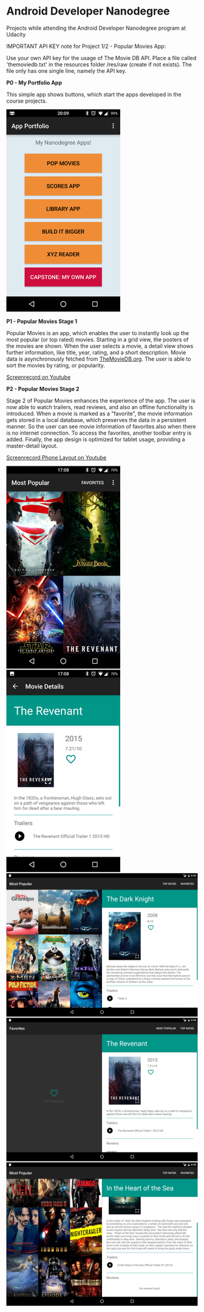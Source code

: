 # Android Developer Nanodegree

Projects while attending the Android Developer Nanodegree program at Udacity

IMPORTANT API KEY note for Project 1/2 - Popular Movies App:

Use your own API key for the usage of The Movie DB API. Place a file called 'themoviedb.txt' in the
resources folder /res/raw (create if not exists). The file only has one single line, namely the API key.

**P0 - My Portfolio App**

This simple app shows buttons, which start the apps developed in the course projects. 

<img style="position: center;" src="static/screenshots/P0 - My Portfolio App.png" width="300">

**P1 - Popular Movies Stage 1**

Popular Movies is an app, which enables the user to instantly look up the most popular (or top rated) movies. Starting in a grid view, the posters of the movies are shown. When the user selects a movie, a detail view shows further information, like title, year, rating, and a short description. Movie data is asynchronously fetched from [TheMovieDB.org](https://www.themoviedb.org/). The user is able to sort the movies by rating, or popularity. 


[Screenrecord on Youtube](https://www.youtube.com/watch?v=ZUfGoRsqetg)
    
**P2 - Popular Movies Stage 2**

Stage 2 of Popular Movies enhances the experience of the app. The user is now able to watch trailers, read reviews, and also an offline functionality is introduced. When a movie is marked as a "favorite", the movie information gets stored in a local database, which preserves the data in a persistent manner. So the user can see movie information of favorites also when there is no internet connection. To access the favorites, another toolbar entry is added. 
Finally, the app design is optimized for tablet usage, providing a master-detail layout.

[Screenrecord Phone Layout on Youtube](https://www.youtube.com/watch?v=iGYWjl--L5s)

<img style="position: center;" src="static/screenshots/P2 - Popular Movies Stage 2_Phone_1.png" width="300">
<img style="position: center;" src="static/screenshots/P2 - Popular Movies Stage 2_Phone_2.png" width="300">

<img style="position: center;" src="static/screenshots/P2 - Popular Movies Stage 2_Tablet_1.png" width="600">
<img style="position: center;" src="static/screenshots/P2 - Popular Movies Stage 2_Tablet_2.png" width="600">
<img style="position: center;" src="static/screenshots/P2 - Popular Movies Stage 2_Tablet_3.png" width="600">


